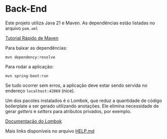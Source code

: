# Back-End

Este projeto utiliza Java 21 e Maven. As dependências estão listadas no arquivo `pom.xml`

[Tutorial Rápido de Maven](https://maven.apache.org/guides/getting-started/maven-in-five-minutes.html)

Para baixar as dependências:

```
mvn dependency:resolve
```

Para rodar a aplicação:

```
mvn spring-boot:run
```

Se tudo ocorrer sem erros, a aplicação deve estar sendo servida no endereço `localhost:42069` (nice).

Um dos pacotes instalados é o Lombok, que reduz a quantidade de código boilerplate a ser gerado utilizando anotações. Ele elimina necessidade de gerar _getters_ e _setters_ para atributos privados, por exemplo.

[Documentação do Lombok](https://projectlombok.org/api/lombok/package-summary)

Mais links disponíveis no arquivo [HELP.md](./HELP.md)
